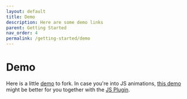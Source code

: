 ```yaml
---
layout: default
title: Demo
description: Here are some demo links
parent: Getting Started
nav_order: 4
permalink: /getting-started/demo
---
```

# Demo

Here is a little [demo](https://swup.github.io/swup-gia-demo/index.html) to fork.
In case you're into JS animations, [this demo](https://swup.github.io/swupjs-gia-demo/index.html) might be better for you together with the [JS Plugin](/plugins/js-plugin).
